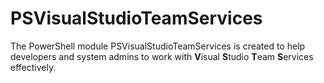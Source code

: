 # PSVisualStudioTeamServices

The PowerShell module PSVisualStudioTeamServices is created to help developers and system admins to work with **V**isual **S**tudio **T**eam **S**ervices effectively.



